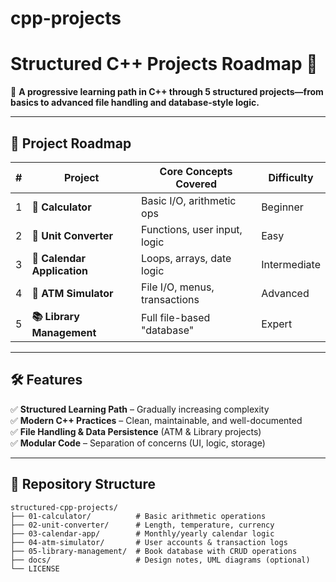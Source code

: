 # cpp-projects
# Structured C++ Projects Roadmap 🚀  

📌 **A progressive learning path in C++ through 5 structured projects—from basics to advanced file handling and database-style logic.**  

---

## 📌 Project Roadmap  

| #  | Project                     | Core Concepts Covered          | Difficulty |
|----|-----------------------------|--------------------------------|------------|
| 1  | **🧮 Calculator**           | Basic I/O, arithmetic ops      | Beginner   |
| 2  | **📏 Unit Converter**       | Functions, user input, logic   | Easy       |
| 3  | **📅 Calendar Application** | Loops, arrays, date logic      | Intermediate |
| 4  | **🏧 ATM Simulator**        | File I/O, menus, transactions  | Advanced   |
| 5  | **📚 Library Management**   | Full file-based "database"     | Expert     |

---

## 🛠️ Features  
✅ **Structured Learning Path** – Gradually increasing complexity  
✅ **Modern C++ Practices** – Clean, maintainable, and well-documented  
✅ **File Handling & Data Persistence** (ATM & Library projects)  
✅ **Modular Code** – Separation of concerns (UI, logic, storage)  

---

## 📂 Repository Structure  
```plaintext
structured-cpp-projects/  
├── 01-calculator/          # Basic arithmetic operations  
├── 02-unit-converter/      # Length, temperature, currency  
├── 03-calendar-app/        # Monthly/yearly calendar logic  
├── 04-atm-simulator/       # User accounts & transaction logs  
├── 05-library-management/  # Book database with CRUD operations  
├── docs/                   # Design notes, UML diagrams (optional)  
└── LICENSE  
